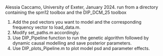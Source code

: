 Alessia Caccamo, University of Exeter, January 2024.
run from a directory containing the spm12 toolbox and the DIP_DCM_25 toolbox
1) Add the psd vectors you want to model and the corresponding frequency vector to load_data.m.
2) Modify set_paths.m accordingly.
3) Use DIP_Pipeline function to run the genetic algorithm followed by dynamic causal modelling and save posterior parameters.
4) Use DIP_plots_Pipeline.m to plot model psd and parameter effects.
